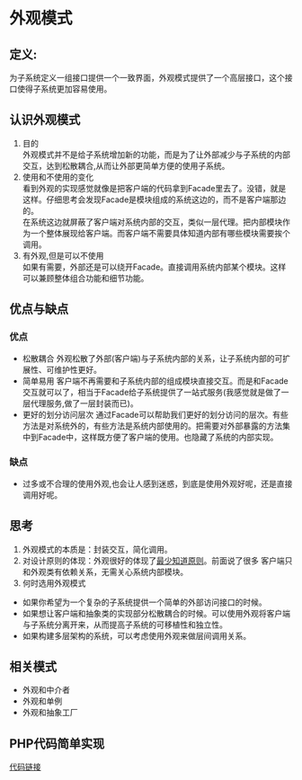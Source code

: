 # 外观模式

## 定义:  
为子系统定义一组接口提供一个一致界面，外观模式提供了一个高层接口，这个接口使得子系统更加容易使用。  

## 认识外观模式
1. 目的  
外观模式并不是给子系统增加新的功能，而是为了让外部减少与子系统的内部交互，达到松散耦合,从而让外部更简单方便的使用子系统。
2. 使用和不使用的变化  
    看到外观的实现感觉就像是把客户端的代码拿到Facade里去了。没错，就是这样。仔细思考会发现Facade是模块组成的系统这边的，而不是客户端那边的。  
在系统这边就屏蔽了客户端对系统内部的交互，类似一层代理。把内部模块作为一个整体展现给客户端。而客户端不需要具体知道内部有哪些模块需要挨个调用。
3. 有外观,但是可以不使用  
    如果有需要，外部还是可以绕开Facade。直接调用系统内部某个模块。这样可以兼顾整体组合功能和细节功能。

## 优点与缺点
### 优点
* 松散耦合
外观松散了外部(客户端)与子系统内部的关系，让子系统内部的可扩展性、可维护性更好。
* 简单易用
客户端不再需要和子系统内部的组成模块直接交互。而是和Facade交互就可以了，相当于Facade给子系统提供了一站式服务(我感觉就是做了一层代理服务,做了一层封装而已)。
* 更好的划分访问层次
通过Facade可以帮助我们更好的划分访问的层次。有些方法是对系统外的，有些方法是系统内部使用的。把需要对外部暴露的方法集中到Facade中，这样既方便了客户端的使用。也隐藏了系统的内部实现。

### 缺点
* 过多或不合理的使用外观,也会让人感到迷惑，到底是使用外观好呢，还是直接调用好呢。

## 思考
1. 外观模式的本质是：封装交互，简化调用。
2. 对设计原则的体现：外观很好的体现了[最少知道原则](https://github.com/reallovelei/Design-patterns/blob/master/principle/%E8%BF%AA%E7%B1%B3%E7%89%B9%E6%B3%95%E5%88%99-%E6%9C%80%E5%B0%91%E7%9F%A5%E9%81%93%E5%8E%9F%E5%88%99.md)。前面说了很多 客户端只和外观类有依赖关系，无需关心系统内部模块。
3. 何时选用外观模式
* 如果你希望为一个复杂的子系统提供一个简单的外部访问接口的时候。
* 如果想让客户端和抽象类的实现部分松散耦合的时候。可以使用外观将客户端与子系统分离开来，从而提高子系统的可移植性和独立性。
* 如果构建多层架构的系统，可以考虑使用外观来做层间调用关系。

## 相关模式
* 外观和中介者
* 外观和单例
* 外观和抽象工厂

## PHP代码简单实现
[代码链接](https://github.com/reallovelei/Design-patterns/blob/master/pattern/%E5%A4%96%E8%A7%82%E6%A8%A1%E5%BC%8F/facade.php)
